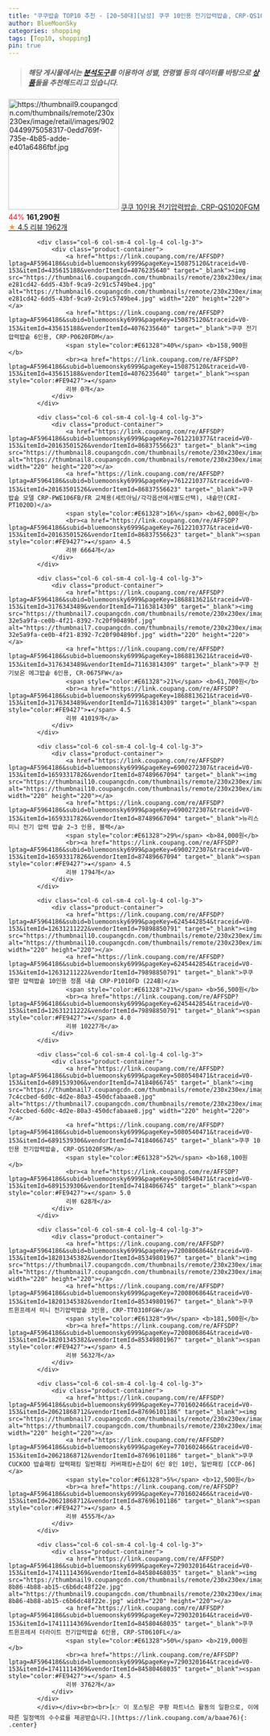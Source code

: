 ```yaml
---
title: "쿠쿠밥솥 TOP10 추천 - [20~50대][남성] 쿠쿠 10인용 전기압력밥솥, CRP-QS1020FGM"
author: BlueMoonSky
categories: shopping
tags: [Top10, shopping]
pin: true
---
```


> ##### 해당 게시물에서는 [**분석도구**](https://itemscout.io/)를 이용하여 **성별**, **연령별** 등의 데이터를 바탕으로 [**상품**](https://link.coupang.com/a/baae76)들을 추천해드리고 있습니다.
<div class="container"><div class="row">
            <div class="col-6 col-sm-4 col-lg-4 col-lg-3">
                <div class="product-container">
                    <a href="https://link.coupang.com/re/AFFSDP?lptag=AF5964186&subid=bluemoonsky6999&pageKey=5080540471&traceid=V0-153&itemId=6891539307&vendorItemId=74184066753" target="_blank"><img src="https://thumbnail9.coupangcdn.com/thumbnails/remote/230x230ex/image/retail/images/9020449975058317-0edd769f-735e-4b85-adde-e401a6486fbf.jpg" alt="https://thumbnail9.coupangcdn.com/thumbnails/remote/230x230ex/image/retail/images/9020449975058317-0edd769f-735e-4b85-adde-e401a6486fbf.jpg" width="220" height="220"></a>
                    <a href="https://link.coupang.com/re/AFFSDP?lptag=AF5964186&subid=bluemoonsky6999&pageKey=5080540471&traceid=V0-153&itemId=6891539307&vendorItemId=74184066753" target="_blank">쿠쿠 10인용 전기압력밥솥, CRP-QS1020FGM</a>
                    <span style="color:#E61328">44%</span> <b>161,290원</b>
                    <br><a href="https://link.coupang.com/re/AFFSDP?lptag=AF5964186&subid=bluemoonsky6999&pageKey=5080540471&traceid=V0-153&itemId=6891539307&vendorItemId=74184066753" target="_blank"><span style="color:#FE9427">★</span> 4.5
                    리뷰 1962개</a>
                </div>
            </div>
            
            <div class="col-6 col-sm-4 col-lg-4 col-lg-3">
                <div class="product-container">
                    <a href="https://link.coupang.com/re/AFFSDP?lptag=AF5964186&subid=bluemoonsky6999&pageKey=150875120&traceid=V0-153&itemId=435615188&vendorItemId=4076235640" target="_blank"><img src="https://thumbnail6.coupangcdn.com/thumbnails/remote/230x230ex/image/retail/images/2978518942445221-e281cd42-6dd5-43bf-9ca9-2c91c5749be4.jpg" alt="https://thumbnail6.coupangcdn.com/thumbnails/remote/230x230ex/image/retail/images/2978518942445221-e281cd42-6dd5-43bf-9ca9-2c91c5749be4.jpg" width="220" height="220"></a>
                    <a href="https://link.coupang.com/re/AFFSDP?lptag=AF5964186&subid=bluemoonsky6999&pageKey=150875120&traceid=V0-153&itemId=435615188&vendorItemId=4076235640" target="_blank">쿠쿠 전기압력밥솥 6인용, CRP-P0620FDM</a>
                    <span style="color:#E61328">40%</span> <b>158,900원</b>
                    <br><a href="https://link.coupang.com/re/AFFSDP?lptag=AF5964186&subid=bluemoonsky6999&pageKey=150875120&traceid=V0-153&itemId=435615188&vendorItemId=4076235640" target="_blank"><span style="color:#FE9427">★</span> 
                    리뷰 0개</a>
                </div>
            </div>
            
            <div class="col-6 col-sm-4 col-lg-4 col-lg-3">
                <div class="product-container">
                    <a href="https://link.coupang.com/re/AFFSDP?lptag=AF5964186&subid=bluemoonsky6999&pageKey=7612210377&traceid=V0-153&itemId=20163501526&vendorItemId=86837556623" target="_blank"><img src="https://thumbnail8.coupangcdn.com/thumbnails/remote/230x230ex/image/vendor_inventory/b607/b24558e8dc54adfb54d4a28a79de1988ff71cfd5f8938c23e56e762eab02.png" alt="https://thumbnail8.coupangcdn.com/thumbnails/remote/230x230ex/image/vendor_inventory/b607/b24558e8dc54adfb54d4a28a79de1988ff71cfd5f8938c23e56e762eab02.png" width="220" height="220"></a>
                    <a href="https://link.coupang.com/re/AFFSDP?lptag=AF5964186&subid=bluemoonsky6999&pageKey=7612210377&traceid=V0-153&itemId=20163501526&vendorItemId=86837556623" target="_blank">쿠쿠 밥솥 모델 CRP-PWE106FB/FR 교체용(세트아님/각각옵션에서별도선택), 내솥만(CRI-PT1020D)</a>
                    <span style="color:#E61328">16%</span> <b>62,000원</b>
                    <br><a href="https://link.coupang.com/re/AFFSDP?lptag=AF5964186&subid=bluemoonsky6999&pageKey=7612210377&traceid=V0-153&itemId=20163501526&vendorItemId=86837556623" target="_blank"><span style="color:#FE9427">★</span> 4.5
                    리뷰 6664개</a>
                </div>
            </div>
            
            <div class="col-6 col-sm-4 col-lg-4 col-lg-3">
                <div class="product-container">
                    <a href="https://link.coupang.com/re/AFFSDP?lptag=AF5964186&subid=bluemoonsky6999&pageKey=1868813621&traceid=V0-153&itemId=3176343489&vendorItemId=71163814309" target="_blank"><img src="https://thumbnail7.coupangcdn.com/thumbnails/remote/230x230ex/image/retail/images/381248162721148-32e5a9fa-ce0b-4f21-8392-7c20f90489bf.jpg" alt="https://thumbnail7.coupangcdn.com/thumbnails/remote/230x230ex/image/retail/images/381248162721148-32e5a9fa-ce0b-4f21-8392-7c20f90489bf.jpg" width="220" height="220"></a>
                    <a href="https://link.coupang.com/re/AFFSDP?lptag=AF5964186&subid=bluemoonsky6999&pageKey=1868813621&traceid=V0-153&itemId=3176343489&vendorItemId=71163814309" target="_blank">쿠쿠 전기보온 에그밥솥 6인용, CR-0675FW</a>
                    <span style="color:#E61328">21%</span> <b>61,700원</b>
                    <br><a href="https://link.coupang.com/re/AFFSDP?lptag=AF5964186&subid=bluemoonsky6999&pageKey=1868813621&traceid=V0-153&itemId=3176343489&vendorItemId=71163814309" target="_blank"><span style="color:#FE9427">★</span> 4.5
                    리뷰 41019개</a>
                </div>
            </div>
            
            <div class="col-6 col-sm-4 col-lg-4 col-lg-3">
                <div class="product-container">
                    <a href="https://link.coupang.com/re/AFFSDP?lptag=AF5964186&subid=bluemoonsky6999&pageKey=6900272307&traceid=V0-153&itemId=16593317826&vendorItemId=87489667094" target="_blank"><img src="https://thumbnail10.coupangcdn.com/thumbnails/remote/230x230ex/image/vendor_inventory/4ff1/c7c02360763cf7cedcb3d2ad54e5c662084076a476f2e134bdec5c76bbba.jpg" alt="https://thumbnail10.coupangcdn.com/thumbnails/remote/230x230ex/image/vendor_inventory/4ff1/c7c02360763cf7cedcb3d2ad54e5c662084076a476f2e134bdec5c76bbba.jpg" width="220" height="220"></a>
                    <a href="https://link.coupang.com/re/AFFSDP?lptag=AF5964186&subid=bluemoonsky6999&pageKey=6900272307&traceid=V0-153&itemId=16593317826&vendorItemId=87489667094" target="_blank">뉴리스 미니 전기 압력 밥솥 2~3 인용, 블랙</a>
                    <span style="color:#E61328">29%</span> <b>84,000원</b>
                    <br><a href="https://link.coupang.com/re/AFFSDP?lptag=AF5964186&subid=bluemoonsky6999&pageKey=6900272307&traceid=V0-153&itemId=16593317826&vendorItemId=87489667094" target="_blank"><span style="color:#FE9427">★</span> 4.5
                    리뷰 1794개</a>
                </div>
            </div>
            
            <div class="col-6 col-sm-4 col-lg-4 col-lg-3">
                <div class="product-container">
                    <a href="https://link.coupang.com/re/AFFSDP?lptag=AF5964186&subid=bluemoonsky6999&pageKey=6245442854&traceid=V0-153&itemId=12631211222&vendorItemId=79898850791" target="_blank"><img src="https://thumbnail10.coupangcdn.com/thumbnails/remote/230x230ex/image/vendor_inventory/0cbf/861148a9a597fc7038afa0ad971ef5ed6d29721dfb7488606597632e291b.jpg" alt="https://thumbnail10.coupangcdn.com/thumbnails/remote/230x230ex/image/vendor_inventory/0cbf/861148a9a597fc7038afa0ad971ef5ed6d29721dfb7488606597632e291b.jpg" width="220" height="220"></a>
                    <a href="https://link.coupang.com/re/AFFSDP?lptag=AF5964186&subid=bluemoonsky6999&pageKey=6245442854&traceid=V0-153&itemId=12631211222&vendorItemId=79898850791" target="_blank">쿠쿠 열판 압력밥솥 10인용 정품 내솥 CRP-P1010FD (224B)</a>
                    <span style="color:#E61328">21%</span> <b>56,500원</b>
                    <br><a href="https://link.coupang.com/re/AFFSDP?lptag=AF5964186&subid=bluemoonsky6999&pageKey=6245442854&traceid=V0-153&itemId=12631211222&vendorItemId=79898850791" target="_blank"><span style="color:#FE9427">★</span> 4.0
                    리뷰 10227개</a>
                </div>
            </div>
            
            <div class="col-6 col-sm-4 col-lg-4 col-lg-3">
                <div class="product-container">
                    <a href="https://link.coupang.com/re/AFFSDP?lptag=AF5964186&subid=bluemoonsky6999&pageKey=5080540471&traceid=V0-153&itemId=6891539306&vendorItemId=74184066745" target="_blank"><img src="https://thumbnail7.coupangcdn.com/thumbnails/remote/230x230ex/image/retail/images/8666480202478245-7c4ccbed-6d0c-4d2e-80a3-450dcfabaae8.jpg" alt="https://thumbnail7.coupangcdn.com/thumbnails/remote/230x230ex/image/retail/images/8666480202478245-7c4ccbed-6d0c-4d2e-80a3-450dcfabaae8.jpg" width="220" height="220"></a>
                    <a href="https://link.coupang.com/re/AFFSDP?lptag=AF5964186&subid=bluemoonsky6999&pageKey=5080540471&traceid=V0-153&itemId=6891539306&vendorItemId=74184066745" target="_blank">쿠쿠 10인용 전기압력밥솥, CRP-QS1020FSM</a>
                    <span style="color:#E61328">52%</span> <b>168,100원</b>
                    <br><a href="https://link.coupang.com/re/AFFSDP?lptag=AF5964186&subid=bluemoonsky6999&pageKey=5080540471&traceid=V0-153&itemId=6891539306&vendorItemId=74184066745" target="_blank"><span style="color:#FE9427">★</span> 5.0
                    리뷰 628개</a>
                </div>
            </div>
            
            <div class="col-6 col-sm-4 col-lg-4 col-lg-3">
                <div class="product-container">
                    <a href="https://link.coupang.com/re/AFFSDP?lptag=AF5964186&subid=bluemoonsky6999&pageKey=7200806864&traceid=V0-153&itemId=18201345382&vendorItemId=85349801967" target="_blank"><img src="https://thumbnail7.coupangcdn.com/thumbnails/remote/230x230ex/image/rs_quotation_api/3ly9ogym/243522a4c79741f5b57bd3559f3fdd9b.jpg" alt="https://thumbnail7.coupangcdn.com/thumbnails/remote/230x230ex/image/rs_quotation_api/3ly9ogym/243522a4c79741f5b57bd3559f3fdd9b.jpg" width="220" height="220"></a>
                    <a href="https://link.coupang.com/re/AFFSDP?lptag=AF5964186&subid=bluemoonsky6999&pageKey=7200806864&traceid=V0-153&itemId=18201345382&vendorItemId=85349801967" target="_blank">쿠쿠 트윈프레셔 미니 전기압력밥솥 3인용, CRP-TT0310FGW</a>
                    <span style="color:#E61328">9%</span> <b>181,500원</b>
                    <br><a href="https://link.coupang.com/re/AFFSDP?lptag=AF5964186&subid=bluemoonsky6999&pageKey=7200806864&traceid=V0-153&itemId=18201345382&vendorItemId=85349801967" target="_blank"><span style="color:#FE9427">★</span> 4.5
                    리뷰 5632개</a>
                </div>
            </div>
            
            <div class="col-6 col-sm-4 col-lg-4 col-lg-3">
                <div class="product-container">
                    <a href="https://link.coupang.com/re/AFFSDP?lptag=AF5964186&subid=bluemoonsky6999&pageKey=7701602466&traceid=V0-153&itemId=20621868712&vendorItemId=87696101186" target="_blank"><img src="https://thumbnail7.coupangcdn.com/thumbnails/remote/230x230ex/image/vendor_inventory/0e69/7ddbe95622341b9fdf86a0e18f9789f7732afeec533a8165b039dfacfade.jpg" alt="https://thumbnail7.coupangcdn.com/thumbnails/remote/230x230ex/image/vendor_inventory/0e69/7ddbe95622341b9fdf86a0e18f9789f7732afeec533a8165b039dfacfade.jpg" width="220" height="220"></a>
                    <a href="https://link.coupang.com/re/AFFSDP?lptag=AF5964186&subid=bluemoonsky6999&pageKey=7701602466&traceid=V0-153&itemId=20621868712&vendorItemId=87696101186" target="_blank">쿠쿠 CUCKOO 밥솥패킹 압력패킹 일반패킹 커버패킹+손잡이 6인 8인 10인, 일반패킹 [CCP-06]</a>
                    <span style="color:#E61328">5%</span> <b>12,500원</b>
                    <br><a href="https://link.coupang.com/re/AFFSDP?lptag=AF5964186&subid=bluemoonsky6999&pageKey=7701602466&traceid=V0-153&itemId=20621868712&vendorItemId=87696101186" target="_blank"><span style="color:#FE9427">★</span> 4.5
                    리뷰 4555개</a>
                </div>
            </div>
            
            <div class="col-6 col-sm-4 col-lg-4 col-lg-3">
                <div class="product-container">
                    <a href="https://link.coupang.com/re/AFFSDP?lptag=AF5964186&subid=bluemoonsky6999&pageKey=7290320164&traceid=V0-153&itemId=17411114369&vendorItemId=84580468035" target="_blank"><img src="https://thumbnail9.coupangcdn.com/thumbnails/remote/230x230ex/image/retail/images/2023/01/03/11/7/caefcc5f-8b86-4b88-ab15-c6b6dc48f22e.jpg" alt="https://thumbnail9.coupangcdn.com/thumbnails/remote/230x230ex/image/retail/images/2023/01/03/11/7/caefcc5f-8b86-4b88-ab15-c6b6dc48f22e.jpg" width="220" height="220"></a>
                    <a href="https://link.coupang.com/re/AFFSDP?lptag=AF5964186&subid=bluemoonsky6999&pageKey=7290320164&traceid=V0-153&itemId=17411114369&vendorItemId=84580468035" target="_blank">쿠쿠 트윈프레셔 더라이트 전기압력밥솥 6인용, CRP-ST0610FL</a>
                    <span style="color:#E61328">50%</span> <b>219,000원</b>
                    <br><a href="https://link.coupang.com/re/AFFSDP?lptag=AF5964186&subid=bluemoonsky6999&pageKey=7290320164&traceid=V0-153&itemId=17411114369&vendorItemId=84580468035" target="_blank"><span style="color:#FE9427">★</span> 4.5
                    리뷰 3762개</a>
                </div>
            </div>
            </div></div><br><br>[👉 이 포스팅은 쿠팡 파트너스 활동의 일환으로, 이에 따른 일정액의 수수료를 제공받습니다.](https://link.coupang.com/a/baae76){: .center}